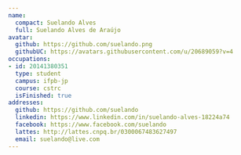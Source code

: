 ```yaml
---
name:
  compact: Suelando Alves
  full: Suelando Alves de Araújo
avatar:
  github: https://github.com/suelando.png
  githubUC: https://avatars.githubusercontent.com/u/20689059?v=4
occupations:
- id: 20141380351
  type: student
  campus: ifpb-jp
  course: cstrc
  isFinished: true
addresses:
  github: https://github.com/suelando
  linkedin: https://www.linkedin.com/in/suelando-alves-18224a74
  facebook: https://www.facebook.com/suelando
  lattes: http://lattes.cnpq.br/0300067483627497
  email: suelando@live.com
---
```

